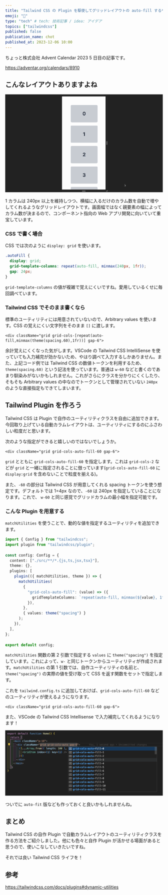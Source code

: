 ```yaml
---
title: "Tailwind CSS の Plugin を駆使してグリッドレイアウトの auto-fill するやつ作る"
emoji: "🍱"
type: "tech" # tech: 技術記事 / idea: アイデア
topics: ["tailwindcss"]
published: false
publication_name: chot
published_at: 2023-12-06 10:00
---
```


ちょっと株式会社 Advent Calendar 2023 5 日目の記事です。

https://adventar.org/calendars/8910

## こんなレイアウトありますよね

![image](/images/grid-template-auto-fill-with-tailwind/grid-template-auto-fill-example.gif)

1 カラムは 240px 以上を維持しつつ、横幅に入るだけのカラム数を自動で増やしてくれるようなグリッドレイアウトです。画面幅ではなく親要素の幅によってカラム数が決まるので、コンポーネント指向の Web アプリ開発に向いていて重宝しています。

### CSS で書く場合

CSS では次のように `display: grid` を使います。

```css
.autoFill {
  display: grid;
  grid-template-columns: repeat(auto-fill, minmax(240px, 1fr));
  gap: 24px;
}
```

`grid-template-columns` の値が複雑で覚えにくいですね。愛用しているくせに毎回調べています。

### Tailwind CSS でそのまま書くなら

標準のユーティリティには用意されていないので、Arbitrary values を使います。CSS の覚えにくい文字列をそのまま `[]` に渡します。

```tsx
<div className="grid grid-cols-[repeat(auto-fill,minmax(theme(spacing.60),1fr))] gap-6">
```

余計覚えにくくなった気がします。VSCode の Tailwind CSS IntelliSense を使っていても入力補完が効かないため、やはり調べて入力するしかありません。また、上記コード例では Tailwind CSS の数値トークンを利用するため、`theme(spacing.60)` という記法を使っています。普通は `w-60` などと書くのであまり馴染みがないかもしれません。これがさらにクラスを分かりにくくしたり、そもそも Arbitrary values の中なのでトークンとして管理されていない `240px` のような直接指定もできてしまいます。

## Tailwind Plugin を作ろう

Tailwind CSS は Plugin で自作のユーティリティクラスを自由に追加できます。今回取り上げている自動カラムレイアウトは、ユーティリティにするのにふさわしい粒度だと思います。

次のような指定ができると嬉しいのではないでしょうか。

```tsx
<div className="grid grid-cols-auto-fill-60 gap-6">
```

`grid` とともに `grid-cols-auto-fill-60` を指定します。これは `grid-cols-2` などが `grid` と一緒に指定されることに倣っています(`grid-cols-auto-fill-60` に `display:grid` を含めないことで粒度を揃える)。

また、`-60` の部分は Tailwind CSS が用意してくれる spacing トークンを使う想定です。デフォルトでは 1=4px なので、`-60` は 240px を指定していることになります。これで、 `w-60` と同じ感覚でグリッドカラムの最小幅を指定可能です。

### こんな Plugin を用意する

`matchUtilities` を使うことで、動的な値を指定するユーティリティを追加できます。

```tsx:tailwind.config.ts
import { Config } from "tailwindcss";
import plugin from "tailwindcss/plugin";

const config: Config = {
  content: ["./src/**/*.{js,ts,jsx,tsx}"],
  theme: {},
  plugins: [
    plugin(({ matchUtilities, theme }) => {
      matchUtilities(
        {
          "grid-cols-auto-fill": (value) => ({
            gridTemplateColumns: `repeat(auto-fill, minmax(${value}, 1fr))`,
          }),
        },
        { values: theme("spacing") }
      );
    }),
  ],
};

export default config;
```

`matchUtilities` 関数の第 2 引数で指定する `values` に `theme("spacing")` を指定しています。これによって、`w-` と同じトークンからユーティリティが作成されます。`matchUtilities` の第 1 引数では、自作ユーティリティの名前と、`theme("spacing")` の実際の値を受け取って CSS を返す関数をセットで指定します。

これを `tailwind.config.ts` に追加しておけば、`grid-cols-auto-fill-60` などのユーティリティが使えるようになります。

```tsx
<div className="grid grid-cols-auto-fill-60 gap-6">
```

また、VSCode の Tailwind CSS Intellisense で入力補完してくれるようになります！

![Visual Studio Code で自作のユーティリティクラス grid-cols-auto-fill-n が Intellisense で一覧されている様子](/images/grid-template-auto-fill-with-tailwind/vscode-intellisense.png)

ついでに `auto-fit` 版なども作っておくと良いかもしれませんね。

## まとめ

Tailwind CSS の自作 Plugin で自動カラムレイアウトのユーティリティクラスを作る方法をご紹介しました。他にも色々と自作 Plugin が活かせる場面があると思うので、使いこなしていきたいですね。

それでは良い Tailwind CSS ライフを！

## 参考

https://tailwindcss.com/docs/plugins#dynamic-utilities
